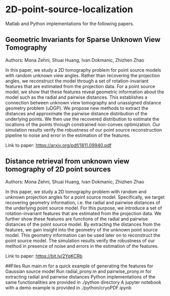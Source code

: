# 2D-point-source-localization
Matlab and Python implementations for the following papers.

## Geometric Invariants for Sparse Unknown View Tomography
Authors: Mona Zehni, Shuai Huang, Ivan Dokmanic, Zhizhen Zhao

In this paper, we study a 2D tomography problem for point source models with random unknown view angles. 
Rather than recovering the projection angles, we reconstruct the model through a set of rotation-invariant features that are estimated from the projection data. For a point source model, we show that these features reveal geometric information about the model such as the radial and pairwise distances. This establishes a connection between unknown view tomography and unassigned distance geometry problem (uDGP). We propose new methods to extract the distances and approximate the pairwise distance distribution of the underlying points. We then use the recovered distribution to estimate the locations of the points through constrained non-convex optimization. Our simulation results verify the robustness of our point source reconstruction pipeline to noise and error in the estimation of the features.

Link to paper: https://arxiv.org/pdf/1811.09940.pdf

## Distance retrieval from unknown view tomography of 2D point sources
Authors: Mona Zehni, Shuai Huang, Ivan Dokmanic, Zhizhen Zhao

In this paper, we study a 2D tomography problem with random and unknown projection angles for a point source model. Specifically, we target recovering geometry information, i.e. the radial and pairwise distances of the underlying point source model. For this purpose, we introduce a set of rotation-invariant features that are estimated from the projection data. We further show these features are functions of the radial and pairwise distances of the point source model. By extracting the distances from the features, we gain insight into the geometry of the unknown point source model. This geometry information can be used later on to reconstruct the point source model. The simulation results verify the robustness of our method in presence of noise and errors in the estimation of the features.

Link to paper: https://bit.ly/2YqKCRb

##Files
Run main.m for a quick example of generating the features for Gaussian source model
Run radial_prony.m and pairwise_prony.m for extracting radial and pairwise distances
Python implementations of the same functionalities are provided in ./python directory
A jupyter notebook with a demo example is provided in ./python/cryoPDF.ipynb
